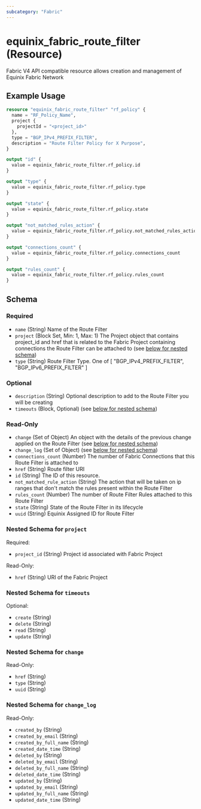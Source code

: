 ```yaml
---
subcategory: "Fabric"
---
```


# equinix_fabric_route_filter (Resource)

Fabric V4 API compatible resource allows creation and management of Equinix Fabric Network

## Example Usage

```terraform
resource "equinix_fabric_route_filter" "rf_policy" {
  name = "RF_Policy_Name",
  project {
    projectId = "<project_id>"
  },
  type = "BGP_IPv4_PREFIX_FILTER",
  description = "Route Filter Policy for X Purpose",
}

output "id" {
  value = equinix_fabric_route_filter.rf_policy.id
}

output "type" {
  value = equinix_fabric_route_filter.rf_policy.type
}

output "state" {
  value = equinix_fabric_route_filter.rf_policy.state
}

output "not_matched_rules_action" {
  value = equinix_fabric_route_filter.rf_policy.not_matched_rules_action
}

output "connections_count" {
  value = equinix_fabric_route_filter.rf_policy.connections_count
}

output "rules_count" {
  value = equinix_fabric_route_filter.rf_policy.rules_count
}
```

<!-- schema generated by tfplugindocs -->
## Schema

### Required

- `name` (String) Name of the Route Filter
- `project` (Block Set, Min: 1, Max: 1) The Project object that contains project_id and href that is related to the Fabric Project containing connections the Route Filter can be attached to (see [below for nested schema](#nestedblock--project))
- `type` (String) Route Filter Type. One of [ "BGP_IPv4_PREFIX_FILTER", "BGP_IPv6_PREFIX_FILTER" ]

### Optional

- `description` (String) Optional description to add to the Route Filter you will be creating
- `timeouts` (Block, Optional) (see [below for nested schema](#nestedblock--timeouts))

### Read-Only

- `change` (Set of Object) An object with the details of the previous change applied on the Route Filter (see [below for nested schema](#nestedatt--change))
- `change_log` (Set of Object) (see [below for nested schema](#nestedatt--change_log))
- `connections_count` (Number) The number of Fabric Connections that this Route Filter is attached to
- `href` (String) Route filter URI
- `id` (String) The ID of this resource.
- `not_matched_rule_action` (String) The action that will be taken on ip ranges that don't match the rules present within the Route Filter
- `rules_count` (Number) The number of Route Filter Rules attached to this Route Filter
- `state` (String) State of the Route Filter in its lifecycle
- `uuid` (String) Equinix Assigned ID for Route Filter

<a id="nestedblock--project"></a>
### Nested Schema for `project`

Required:

- `project_id` (String) Project id associated with Fabric Project

Read-Only:

- `href` (String) URI of the Fabric Project


<a id="nestedblock--timeouts"></a>
### Nested Schema for `timeouts`

Optional:

- `create` (String)
- `delete` (String)
- `read` (String)
- `update` (String)


<a id="nestedatt--change"></a>
### Nested Schema for `change`

Read-Only:

- `href` (String)
- `type` (String)
- `uuid` (String)


<a id="nestedatt--change_log"></a>
### Nested Schema for `change_log`

Read-Only:

- `created_by` (String)
- `created_by_email` (String)
- `created_by_full_name` (String)
- `created_date_time` (String)
- `deleted_by` (String)
- `deleted_by_email` (String)
- `deleted_by_full_name` (String)
- `deleted_date_time` (String)
- `updated_by` (String)
- `updated_by_email` (String)
- `updated_by_full_name` (String)
- `updated_date_time` (String)

